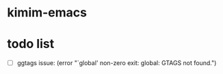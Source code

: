 # kimim-emacs
# todo list
- [ ] ggtags issue: (error "`global' non-zero exit: global: GTAGS not found.")
